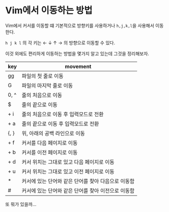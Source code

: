 # Vim에서 이동하는 방법

Vim에서 커서를 이동할 떄 기본적으로 방향키를 사용하거나 `h,j,k,l`을 사용해서 이동한다.

`h j k l` 의 각 키는 ← ↓ ↑ → 의 방향으로 이동할 수 있다.

이것 외에도 편리하게 이동하는 방법을 몇가지 알고 있는데 그것을 정리해보자.


| key               | movement                                              |
| ----------------- | ----------------------------------------------------- |
| gg                | 파일의 첫 줄로 이동                                   |
| G                 | 파일의 마지막 줄로 이동                               |
| 0, ^              | 줄의 처음으로 이동                                    |
| $                 | 줄의 끝으로 이동                                      |
| <Shift> + i       | 줄의 처음으로 이동 후 입력모드로 전환                 |
| <Shift> + a       | 줄의 끝으로 이동 후 입력모드로 전환                   |
| {, }              | 위, 아래의 공백 라인으로 이동                         |
| <Ctrl> + f        | 커서를 다음 페이지로 이동                             |
| <Ctrl> + b        | 커서를 이전 페이지로 이동                             |
| <Ctrl> + d        | 커서 위치는 그대로 있고 다음 페이지로 이동            |
| <Ctrl> + u        | 커서 위치는 그대로 있고 이전 페이지로 이동            |
| *                 | 커서에 있는 단어와 같은 단어를 찾아 다음으로 이동함   |
| #                 | 커서에 있는 단어와 같은 단어를 찾아 이전으로 이동함   |

또 뭐가 있을까...
